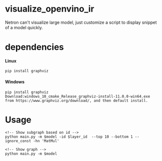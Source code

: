 # visualize_openvino_ir
Netron can't visualize large model, just customize a script to display snippet of a model quickly.

# dependencies

#### Linux
    pip install graphviz

#### Windows
    pip install graphviz
    Download:windows_10_cmake_Release_graphviz-install-11.0.0-win64.exe from https://www.graphviz.org/download/, and then default install.

# Usage

    <!-- Show subgraph based on id -->
    python main.py -m $model -id $layer_id  --top 10 --bottom 1 --ignore_const -hn 'MatMul'

    <!-- Show graph -->
    python main.py -m $model